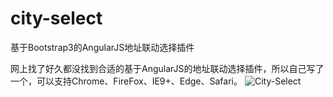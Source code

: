 # city-select
基于Bootstrap3的AngularJS地址联动选择插件

网上找了好久都没找到合适的基于AngularJS的地址联动选择插件，所以自己写了一个，可以支持Chrome、FireFox、IE9+、Edge、Safari。
 ![City-Select](https://github.com/chenruchang/city-select/blob/master/image/demo.png)